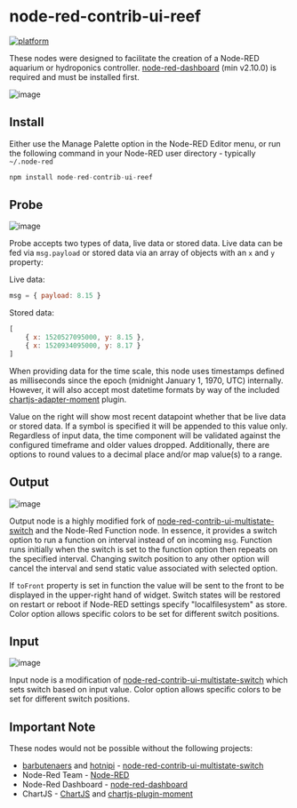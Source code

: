 # node-red-contrib-ui-reef

[![platform](https://img.shields.io/badge/platform-Node--RED-red)](https://nodered.org)

These nodes were designed to facilitate the creation of a Node-RED aquarium or hydroponics controller.  [node-red-dashboard](https://github.com/node-red/node-red-dashboard) (min v2.10.0) is required and must be installed first.

![image](https://user-images.githubusercontent.com/45469378/146694931-4b29cefe-bff7-48d8-b2ff-3cca6dedfff5.png)

## Install

Either use the Manage Palette option in the Node-RED Editor menu, or run the following command in your Node-RED user directory - typically `~/.node-red`

```javascript
npm install node-red-contrib-ui-reef
```

## Probe

![image](https://user-images.githubusercontent.com/45469378/146694968-1ff84c32-0ac8-4483-bc17-e7087a5569cc.png)

Probe accepts two types of data, live data or stored data.  Live data can be fed via `msg.payload` or stored data via an array of objects with an `x` and `y` property:

Live data:
```javascript
msg = { payload: 8.15 }
```

Stored data:
```javascript
[
    { x: 1520527095000, y: 8.15 },
    { x: 1520934095000, y: 8.17 }
]
```

When providing data for the time scale, this node uses timestamps defined as milliseconds since the epoch (midnight January 1, 1970, UTC) internally. However, it will also accept most datetime formats by way of the included [chartjs-adapter-moment](https://github.com/chartjs/chartjs-adapter-moment) plugin.  

Value on the right will show most recent datapoint whether that be live data or stored data.  If a symbol is specified it will be appended to this value only.  Regardless of input data, the time component will be validated against the configured timeframe and older values dropped.  Additionally, there are options to round values to a decimal place and/or map value(s) to a range.

## Output

![image](https://user-images.githubusercontent.com/45469378/146694977-60294bd5-ef14-4466-bfb1-3784107c5538.png)

Output node is a highly modified fork of [node-red-contrib-ui-multistate-switch](https://github.com/bartbutenaers/node-red-contrib-ui-multistate-switch) and the Node-Red Function node.  In essence, it provides a switch option to run a function on interval instead of on incoming `msg`.  Function runs initially when the switch is set to the function option then repeats on the specified interval.  Changing switch position to any other option will cancel the interval and send static value associated with selected option.  

If `toFront` property is set in function the value will be sent to the front to be displayed in the upper-right hand of widget.  Switch states will be restored on restart or reboot if Node-RED settings specify "localfilesystem" as store. Color option allows specific colors to be set for different switch positions.

## Input

![image](https://user-images.githubusercontent.com/45469378/146695082-7d691a09-d58b-4a04-9737-af2f5fafc4c8.png)

Input node is a modification of [node-red-contrib-ui-multistate-switch](https://github.com/bartbutenaers/node-red-contrib-ui-multistate-switch) which sets switch based on input value.  Color option allows specific colors to be set for different switch positions. 

## Important Note

These nodes would not be possible without the following projects:

* [barbutenaers](https://github.com/barbutenaers) and [hotnipi](https://github.com/hotNipi) - [node-red-contrib-ui-multistate-switch](https://github.com/bartbutenaers/node-red-contrib-ui-multistate-switch)
* Node-Red Team - [Node-RED](https://github.com/node-red/node-red)
* Node-Red Dashboard - [node-red-dashboard](https://github.com/node-red/node-red-dashboard)
* ChartJS - [ChartJS](https://github.com/chartjs/Chart.js) and [chartjs-plugin-moment](https://github.com/chartjs/chartjs-adapter-moment)